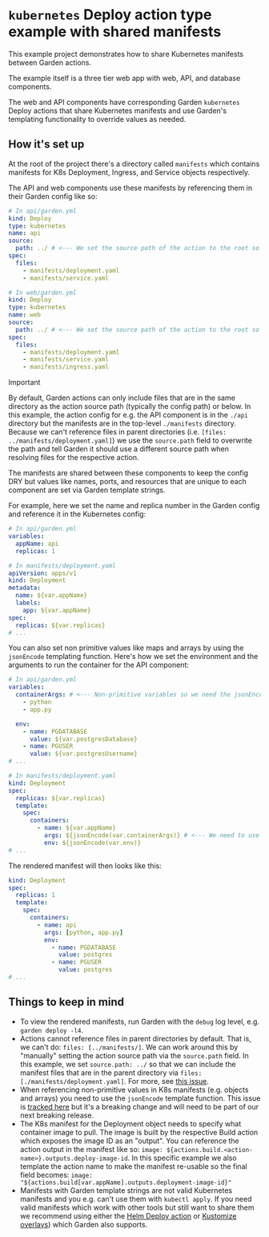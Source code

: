 # `kubernetes` Deploy action type example with shared manifests

This example project demonstrates how to share Kubernetes manifests between Garden actions.

The example itself is a three tier web app with web, API, and database components.

The web and API components have corresponding Garden `kubernetes` Deploy actions that share Kubernetes manifests and use Garden's templating functionality to override values as needed.

## How it's set up

At the root of the project there's a directory called `manifests` which contains manifests for K8s Deployment, Ingress, and Service objects respectively.

The API and web components use these manifests by referencing them in their Garden config like so:

```yaml
# In api/garden.yml
kind: Deploy
type: kubernetes
name: api
source:
  path: ../ # <--- We set the source path of the action to the root so that we can reference the manifest files
spec:
  files:
    - manifests/deployment.yaml
    - manifests/service.yaml

# In web/garden.yml
kind: Deploy
type: kubernetes
name: web
source:
  path: ../ # <--- We set the source path of the action to the root so that we can reference the manifest files
spec:
  files:
    - manifests/deployment.yaml
    - manifests/service.yaml
    - manifests/ingress.yaml
```

> [!IMPORTANT]
> By default, Garden actions can only include files that are in the same directory as the action source path (typically the config path) or below.
> In this example, the action config for e.g. the API component is in the `./api` directory but the manifests are in the top-level `./manifests` directory.
> Because we can't reference files in parent directories (i.e. `[files: ../manifests/deployment.yaml]`) we use the `source.path` field to
> overwrite the path and tell Garden it should use a different source path when resolving files for the respective action.

The manifests are shared between these components to keep the config DRY but values like names, ports, and resources that are unique to each component are set via Garden template strings.

For example, here we set the name and replica number in the Garden config and reference it in the Kubernetes config:

```yaml
# In api/garden.yml
variables:
  appName: api
  replicas: 1

# In manifests/deployment.yaml
apiVersion: apps/v1
kind: Deployment
metadata:
  name: ${var.appName}
  labels:
    app: ${var.appName}
spec:
  replicas: ${var.replicas}
# ...
```

You can also set non primitive values like maps and arrays by using the `jsonEncode` templating function. Here's how we set the environment and the arguments to run the container for the API component:

```yaml
# In api/garden.yml
variables:
  containerArgs: # <--- Non-primitive variables so we need the jsonEncode helper when we reference them below
    - python
    - app.py

  env:
    - name: PGDATABASE
      value: ${var.postgresDatabase}
    - name: PGUSER
      value: ${var.postgresUsername}
# ...

# In manifests/deployment.yaml
kind: Deployment
spec:
  replicas: ${var.replicas}
  template:
    spec:
      containers:
        - name: ${var.appName}
          args: ${jsonEncode(var.containerArgs)} # <--- We need to use the jsonEncode helper function when templating non-primitive values
          env: ${jsonEncode(var.env)}
# ...
```

The rendered manifest will then looks like this:

```yaml
kind: Deployment
spec:
  replicas: 1
  template:
    spec:
      containers:
        - name: api
          args: [python, app.py]
          env:
            - name: PGDATABASE
              value: postgres
            - name: PGUSER
              value: postgres
# ...
```

## Things to keep in mind

- To view the rendered manifests, run Garden with the `debug` log level, e.g. `garden deploy -l4`.
- Actions cannot reference files in parent directories by default. That is, we can't do: `files: [../manifests/]`. We can work around this by "manually" setting the action source path via the `source.path` field. In this example, we set `source.path: ../` so that we can include the manifest files that are in the parent directory via `files: [./manifests/deployment.yaml]`. For more, see [this issue](https://github.com/garden-io/garden/issues/5004).
- When referencing non-primitive values in K8s manifests (e.g. objects and arrays) you need to use the `jsonEncode` template function. This issue is [tracked here](https://github.com/garden-io/garden/issues/3899) but it's a breaking change and will need to be part of our next breaking release.
- The K8s manifest for the Deployment object needs to specify what container image to pull. The image is built by the respective Build action which exposes the image ID as an "output". You can reference the action output in the manifest like so: `image:
${actions.build.<action-name>}.outputs.deploy-image-id`. In this specific example we also template the action name to make the manifest re-usable so the final field becomes: `image: "${actions.build[var.appName].outputs.deployment-image-id}"`
- Manifests with Garden template strings are not valid Kubernetes manifests and you e.g. can't use them with `kubectl apply`. If you need valid manifests which work with other tools but still want to share them we recommend using either the [Helm Deploy action](https://docs.garden.io/kubernetes-plugins/actions/deploy/helm) or [Kustomize overlays](https://github.com/garden-io/garden/tree/main/examples/kustomize)) which Garden also supports.
